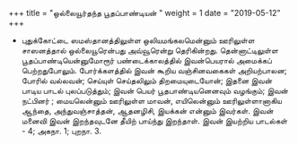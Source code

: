 ﻿+++
title = "ஒல்லையூர்தந்த பூதப்பாண்டியன்  "
weight = 1
date = "2019-05-12"
+++


- புதுக்கோட்டை ஸமஸ்தானத்திலுள்ள ஒலியமங்கலமென்னும் ஊரிலுள்ள சாஸனத்தால் ஒல்லையூரென்பது அவ்வூரென்று தெரிகின்றது. தென்னாட்டிலுள்ள பூதப்பாண்டியென்னுமோரூர் பண்டைக்காலத்தில் இவன்பெயரால் அமைக்கப் பெற்றதுபோலும். போர்க்களத்தில் இவன் கூறிய வஞ்சினவகைகள் அறியற்பாலன; போரில் வல்லவன்; செய்யுள் செய்தலிலும் திறமையுடையோன்; இதனை இவன் பாடிய பாடல் புலப்படுத்தும்; இவன் பெயர் பூதபாண்டியனெனவும் வழங்கும்; இவன் நட்பினர் ; மையலென்னும் ஊரிலுள்ள மாவன், எயிலென்னும் ஊரிலுள்ளானாகிய ஆந்தை, அந்துவஞ்சாத்தன், ஆதனழிசி, இயக்கன் என்னும் இவர்கள். இவன் மனைவி இவன் இறந்தவுடனே தீயிற் பாய்ந்து இறந்தாள். இவன் இயற்றிய பாடல்கள் - 4; அகநா. 1; புறநா. 3.  
  
